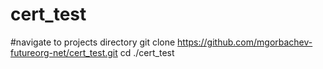 # cert_test

#navigate to projects directory
git clone https://github.com/mgorbachev-futureorg-net/cert_test.git
cd ./cert_test
